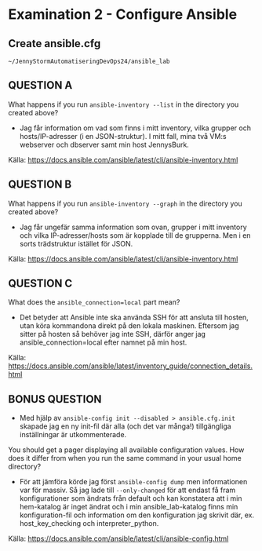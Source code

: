 # Examination 2 - Configure Ansible

## Create ansible.cfg

`~/JennyStormAutomatiseringDevOps24/ansible_lab`

## QUESTION A

What happens if you run `ansible-inventory --list` in the directory you created above?

- Jag får information om vad som finns i mitt inventory, vilka grupper och hosts/IP-adresser (i en JSON-struktur). I mitt fall, mina två VM:s webserver och dbserver samt min host JennysBurk.

Källa:
https://docs.ansible.com/ansible/latest/cli/ansible-inventory.html

## QUESTION B

What happens if you run `ansible-inventory --graph` in the directory you created above?

- Jag får ungefär samma information som ovan, grupper i mitt inventory och vilka IP-adresser/hosts som är kopplade till de grupperna. Men i en sorts trädstruktur istället för JSON.

Källa:
https://docs.ansible.com/ansible/latest/cli/ansible-inventory.html

## QUESTION C

What does the `ansible_connection=local` part mean?

- Det betyder att Ansible inte ska använda SSH för att ansluta till hosten, utan köra kommandona direkt på den lokala maskinen. Eftersom jag sitter på hosten så behöver jag inte SSH, därför anger jag ansible_connection=local efter namnet på min host.

Källa:
https://docs.ansible.com/ansible/latest/inventory_guide/connection_details.html

## BONUS QUESTION

- Med hjälp av `ansible-config init --disabled > ansible.cfg.init` skapade jag en ny init-fil där alla (och det var många!) tillgängliga inställningar är utkommenterade.

You should get a pager displaying all available configuration values. How does it differ from when you run the same command in your usual home directory?

- För att jämföra körde jag först `ansible-config dump` men informationen var för massiv. Så jag lade till `--only-changed` för att endast få fram konfigurationer som ändrats från default och kan konstatera att i min hem-katalog är inget ändrat och i min ansible_lab-katalog finns min konfiguration-fil och information om den konfiguration jag skrivit där, ex. host_key_checking och interpreter_python.

Källa:
https://docs.ansible.com/ansible/latest/cli/ansible-config.html

